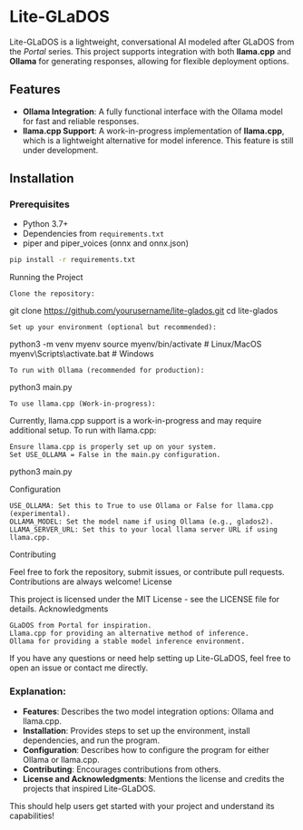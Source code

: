 # Lite-GLaDOS

Lite-GLaDOS is a lightweight, conversational AI modeled after GLaDOS from the *Portal* series. This project supports integration with both **llama.cpp** and **Ollama** for generating responses, allowing for flexible deployment options. 

## Features

- **Ollama Integration**: A fully functional interface with the Ollama model for fast and reliable responses.
- **llama.cpp Support**: A work-in-progress implementation of **llama.cpp**, which is a lightweight alternative for model inference. This feature is still under development.

## Installation

### Prerequisites

- Python 3.7+
- Dependencies from `requirements.txt`
- piper and piper_voices (onnx and onnx.json)

```bash
pip install -r requirements.txt
```
Running the Project

    Clone the repository:

git clone https://github.com/yourusername/lite-glados.git
cd lite-glados

    Set up your environment (optional but recommended):

python3 -m venv myenv
source myenv/bin/activate  # Linux/MacOS
myenv\Scripts\activate.bat # Windows

    To run with Ollama (recommended for production):

python3 main.py

    To use llama.cpp (Work-in-progress):

Currently, llama.cpp support is a work-in-progress and may require additional setup. To run with llama.cpp:

    Ensure llama.cpp is properly set up on your system.
    Set USE_OLLAMA = False in the main.py configuration.

python3 main.py

Configuration

    USE_OLLAMA: Set this to True to use Ollama or False for llama.cpp (experimental).
    OLLAMA_MODEL: Set the model name if using Ollama (e.g., glados2).
    LLAMA_SERVER_URL: Set this to your local llama server URL if using llama.cpp.

Contributing

Feel free to fork the repository, submit issues, or contribute pull requests. Contributions are always welcome!
License

This project is licensed under the MIT License - see the LICENSE file for details.
Acknowledgments

    GLaDOS from Portal for inspiration.
    Llama.cpp for providing an alternative method of inference.
    Ollama for providing a stable model inference environment.

If you have any questions or need help setting up Lite-GLaDOS, feel free to open an issue or contact me directly.


### Explanation:
- **Features**: Describes the two model integration options: Ollama and llama.cpp.
- **Installation**: Provides steps to set up the environment, install dependencies, and run the program.
- **Configuration**: Describes how to configure the program for either Ollama or llama.cpp.
- **Contributing**: Encourages contributions from others.
- **License and Acknowledgments**: Mentions the license and credits the projects that inspired Lite-GLaDOS.

This should help users get started with your project and understand its capabilities!
